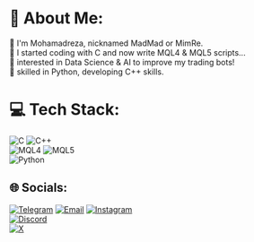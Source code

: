 # 💫 About Me:
👤 I'm Mohamadreza, nicknamed MadMad or MimRe.<br>
🤖 I started coding with C and now write MQL4 & MQL5 scripts...<br>
👾 interested in Data Science & AI to improve my trading bots!<br>
🐍 skilled in Python, developing C++ skills.<br>



# 💻 Tech Stack:
![C](https://img.shields.io/badge/c-%2300599C.svg?style=for-the-badge&logo=c&logoColor=white)
![C++](https://img.shields.io/badge/c++-%2300599C.svg?style=for-the-badge&logo=c%2B%2B&logoColor=white) <br>
![MQL4](https://img.shields.io/badge/MQL4-%23FF6600.svg?style=for-the-badge&logo=java&logoColor=white)
![MQL5](https://img.shields.io/badge/MQL5-%23FF6600.svg?style=for-the-badge&logo=java&logoColor=white) <br>
![Python](https://img.shields.io/badge/python-3670A0?style=for-the-badge&logo=python&logoColor=ffdd54)   



## 🌐 Socials:
[![Telegram](https://img.shields.io/badge/Telegram-%2300A8E8.svg?logo=telegram&logoColor=white)](https://t.me/MadMad666)
[![Email](https://img.shields.io/badge/Email-%23D14836.svg?logo=gmail&logoColor=white)](mailto:madmadpv@gmail.com)
[![Instagram](https://img.shields.io/badge/Instagram-%23E4405F.svg?logo=Instagram&logoColor=white)](https://instagram.com/hid_madmad) <br>
[![Discord](https://img.shields.io/badge/Discord-%237289DA.svg?logo=discord&logoColor=white)](https://discord.gg/XSw9XNW6)  
[![X](https://img.shields.io/badge/X-black.svg?logo=X&logoColor=white)](https://x.com/madmadpv?s=21)  
